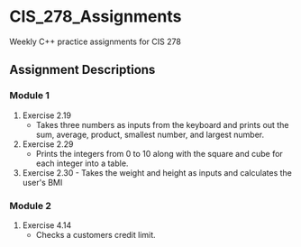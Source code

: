 # CIS_278_Assignments
Weekly C++ practice assignments for CIS 278

## Assignment Descriptions

### Module 1
1. Exercise 2.19
	- Takes three numbers as inputs from the keyboard and prints out the sum, average, product, smallest number, and largest number.
2. Exercise 2.29
	- Prints the integers from 0 to 10 along with the square and cube for each integer into a table.
3. Exercise 2.30
        - Takes the weight and height as inputs and calculates the user's BMI

### Module 2
1. Exercise 4.14
	- Checks a customers credit limit.
